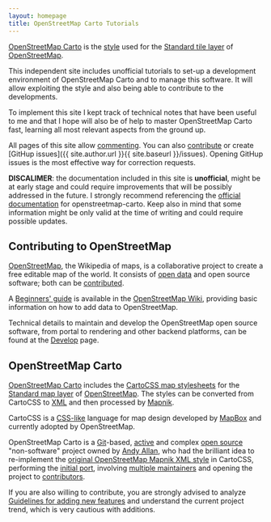 ```yaml
---
layout: homepage
title: OpenStreetMap Carto Tutorials
---
```

[OpenStreetMap Carto](https://github.com/gravitystorm/openstreetmap-carto) is the [style](https://wiki.openstreetmap.org/wiki/Stylesheets) used for the [Standard tile layer](https://wiki.openstreetmap.org/wiki/Standard_tile_layer) of [OpenStreetMap](https://www.openstreetmap.org).

This independent site includes unofficial tutorials to set-up a development environment of OpenStreetMap Carto and to manage this software. It will allow exploiting the style and also being able to contribute to the developments.

To implement this site I kept track of technical notes that have been useful to me and that I hope will also be of help to master OpenStreetMap Carto fast, learning all most relevant aspects from the ground up.

All pages of this site allow [commenting](#disqus_thread). You can also [contribute](how-to-contribute/) or create [GitHup issues]({{ site.author.url }}{{ site.baseurl }}/issues). Opening GitHup issues is the most effective way for correction requests.

**DISCALIMER**: the documentation included in this site is **unofficial**, might be at early stage and could require improvements that will be possibly addressed in the future. I strongly recommend referencing the [official documentation](https://github.com/gravitystorm/openstreetmap-carto#installation) for openstreetmap-carto. Keep also in mind that some information might be only valid at the time of writing and could require possible updates.

## Contributing to OpenStreetMap

[OpenStreetMap](https://en.wikipedia.org/wiki/OpenStreetMap), the Wikipedia of maps, is a collaborative project to create a free editable map of the world. It consists of [open data](https://wiki.openstreetmap.org/wiki/Contribute_map_data) and open source software; both can be [contributed](https://wiki.openstreetmap.org/wiki/How_to_contribute).

A [Beginners' guide](https://wiki.openstreetmap.org/wiki/Beginners%27_guide) is available in the [OpenStreetMap Wiki](https://wiki.openstreetmap.org), providing basic information on how to add data to OpenStreetMap.

Technical details to maintain and develop the OpenStreetMap open source software, from portal to rendering and other backend platforms, can be found at the [Develop](https://wiki.openstreetmap.org/wiki/Develop) page.

## OpenStreetMap Carto

[OpenStreetMap Carto](https://github.com/gravitystorm/openstreetmap-carto) includes the [CartoCSS map stylesheets](https://wiki.openstreetmap.org/wiki/CartoCSS) for the [Standard map layer](https://wiki.openstreetmap.org/wiki/Standard_tile_layer) of [OpenStreetMap](https://www.openstreetmap.org). The styles can be converted from CartoCSS to [XML](https://github.com/mapnik/mapnik/wiki/XMLConfigReference) and then processed by [Mapnik](https://wiki.openstreetmap.org/wiki/Mapnik).

CartoCSS is a [CSS-like](https://en.wikipedia.org/wiki/Cascading_Style_Sheets) language for map design developed by [MapBox](https://en.wikipedia.org/wiki/Mapbox) and currently adopted by OpenStreetMap.

OpenStreetMap Carto is a [Git](https://en.wikipedia.org/wiki/Git)-based, [active](https://github.com/gravitystorm/openstreetmap-carto/pulse/monthly) and complex [open source](https://en.wikipedia.org/wiki/Open-source_model) "non-software" project owned by [Andy Allan](https://github.com/gravitystorm), who had the brilliant idea to re-implement the [original OpenStreetMap Mapnik XML style](https://github.com/openstreetmap/mapnik-stylesheets) in CartoCSS, performing the [initial port](https://lists.openstreetmap.org/pipermail/dev/2012-December/026256.html), involving [multiple maintainers](https://github.com/gravitystorm/openstreetmap-carto#maintainers) and opening the project to [contributors](https://github.com/gravitystorm/openstreetmap-carto/graphs/contributors).

If you are also willing to contribute, you are strongly advised to analyze [Guidelines for adding new features](https://github.com/gravitystorm/openstreetmap-carto/issues/1630) and understand the current project trend, which is very cautious with additions.